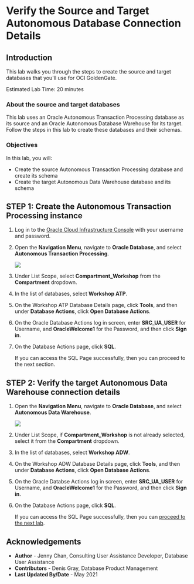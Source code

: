 # Verify the Source and Target Autonomous Database Connection Details

## Introduction

This lab walks you through the steps to create the source and target databases that you'll use for OCI GoldenGate.

Estimated Lab Time: 20 minutes

### About the source and target databases

This lab uses an Oracle Autonomous Transaction Processing database as its source and an Oracle Autonomous Database Warehouse for its target. Follow the steps in this lab to create these databases and their schemas.

### Objectives

In this lab, you will:

* Create the source Autonomous Transaction Processing database and create its schema
* Create the target Autonomous Data Warehouse database and its schema


## **STEP 1**: Create the Autonomous Transaction Processing instance

1. Log in to the [Oracle Cloud Infrastructure Console](https://login.us-phoenix-1.oraclecloud.com/) with your username and password.

2. Open the **Navigation Menu**, navigate to **Oracle Database**, and select **Autonomous Transaction Processing**.

	![](https://raw.githubusercontent.com/oracle/learning-library/master/common/images/console/database-atp.png " ")

3. Under List Scope, select **Compartment_Workshop** from the **Compartment** dropdown.

4. In the list of databases, select **Workshop ATP**.

5. On the Workshop ATP Database Details page, click **Tools**, and then under **Database Actions**, click **Open Database Actions**.

6. On the Oracle Database Actions log in screen, enter **SRC\_UA\_USER** for Username, and **OracleWelcome1** for the Password, and then click **Sign in**.

7. On the Database Actions page, click **SQL**.

   If you can access the SQL Page successfully, then you can proceed to the next section.

## **STEP 2:** Verify the target Autonomous Data Warehouse connection details

1. Open the **Navigation Menu**, navigate to **Oracle Database**, and select **Autonomous Data Warehouse**.

	![](https://raw.githubusercontent.com/oracle/learning-library/master/common/images/console/database-adw.png " ")

2. Under List Scope, if **Compartment_Workshop** is not already selected, select it from the **Compartment** dropdown.

3. In the list of databases, select **Workshop ADW**.

4. On the Workshop ADW Database Details page, click **Tools**, and then under **Database Actions**, click **Open Database Actions**.

5. On the Oracle Databse Actions log in screen, enter **SRC\_UA\_USER** for Username, and **OracleWelcome1** for the Password, and then click **Sign in**.

6. On the Database Actions page, click **SQL**.

   If you can access the SQL Page successfully, then you can [proceed to the next lab](#next).

## Acknowledgements
* **Author** - Jenny Chan, Consulting User Assistance Developer, Database User Assistance
* **Contributors** -  Denis Gray, Database Product Management
* **Last Updated By/Date** - May 2021
